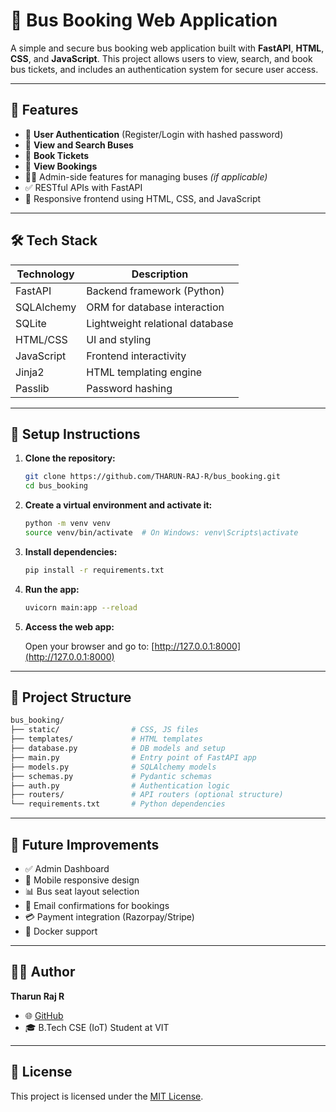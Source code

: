 

# 🚌 Bus Booking Web Application

A simple and secure bus booking web application built with **FastAPI**, **HTML**, **CSS**, and **JavaScript**. This project allows users to view, search, and book bus tickets, and includes an authentication system for secure user access.

---

## 🚀 Features

* 🔐 **User Authentication** (Register/Login with hashed password)
* 🚌 **View and Search Buses**
* 📅 **Book Tickets**
* 🧾 **View Bookings**
* 🧑‍💻 Admin-side features for managing buses *(if applicable)*
* ✅ RESTful APIs with FastAPI
* 🎨 Responsive frontend using HTML, CSS, and JavaScript

---

## 🛠️ Tech Stack

| Technology | Description                     |
| ---------- | ------------------------------- |
| FastAPI    | Backend framework (Python)      |
| SQLAlchemy | ORM for database interaction    |
| SQLite     | Lightweight relational database |
| HTML/CSS   | UI and styling                  |
| JavaScript | Frontend interactivity          |
| Jinja2     | HTML templating engine          |
| Passlib    | Password hashing                |

---

## 🔧 Setup Instructions

1. **Clone the repository:**

   ```bash
   git clone https://github.com/THARUN-RAJ-R/bus_booking.git
   cd bus_booking
   ```

2. **Create a virtual environment and activate it:**

   ```bash
   python -m venv venv
   source venv/bin/activate  # On Windows: venv\Scripts\activate
   ```

3. **Install dependencies:**

   ```bash
   pip install -r requirements.txt
   ```

4. **Run the app:**

   ```bash
   uvicorn main:app --reload
   ```

5. **Access the web app:**

   Open your browser and go to: [http://127.0.0.1:8000](http://127.0.0.1:8000)

---

## 📁 Project Structure

```bash
bus_booking/
├── static/                # CSS, JS files
├── templates/             # HTML templates
├── database.py            # DB models and setup
├── main.py                # Entry point of FastAPI app
├── models.py              # SQLAlchemy models
├── schemas.py             # Pydantic schemas
├── auth.py                # Authentication logic
├── routers/               # API routers (optional structure)
└── requirements.txt       # Python dependencies
```

---

## 🧪 Future Improvements

* ✅ Admin Dashboard
* 📱 Mobile responsive design
* 📊 Bus seat layout selection
* 📧 Email confirmations for bookings
* 💳 Payment integration (Razorpay/Stripe)
* 📂 Docker support

---

## 🙋‍♂️ Author

**Tharun Raj R**

* 🌐 [GitHub](https://github.com/THARUN-RAJ-R)
* 🎓 B.Tech CSE (IoT) Student at VIT

---

## 📜 License

This project is licensed under the [MIT License](LICENSE).

